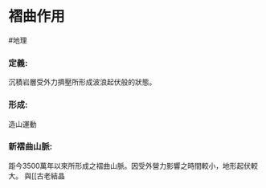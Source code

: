 # 褶曲作用
#地理 
### 定義:
沉積岩層受外力擠壓所形成波浪起伏般的狀態。
### 形成:
造山運動
### 新褶曲山脈:
距今3500萬年以來所形成之褶曲山脈。因受外營力影響之時間較小，地形起伏較大。
與[[古老結晶
